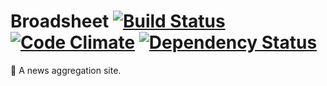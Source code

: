 # Broadsheet [![Build Status](https://img.shields.io/travis/mtwilliams/broadsheet/master.svg)](https://travis-ci.org/mtwilliams/broadsheet) [![Code Climate](https://img.shields.io/codeclimate/github/mtwilliams/broadsheet.svg)](https://codeclimate.com/github/mtwilliams/broadsheet) [![Dependency Status](https://img.shields.io/gemnasium/mtwilliams/broadsheet.svg)](https://gemnasium.com/mtwilliams/broadsheet)

:newspaper: A news aggregation site.
